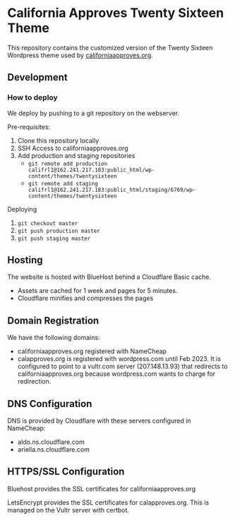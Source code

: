 # California Approves Twenty Sixteen Theme

This repository contains the customized version of the Twenty Sixteen Wordpress
theme used by [californiaapproves.org](https://californiaapproves.org).

## Development

### How to deploy

We deploy by pushing to a git repository on the webserver.

Pre-requisites:

1. Clone this repository locally
1. SSH Access to californiaapproves.org
1. Add production and staging repositories
   - `git remote add production califrl1@162.241.217.183:public_html/wp-content/themes/twentysixteen`
   - `git remote add staging califrl1@162.241.217.183:public_html/staging/6769/wp-content/themes/twentysixteen`

Deploying

1. `git checkout master`
1. `git push production master`
1. `git push staging master`

## Hosting

The website is hosted with BlueHost behind a Cloudflare Basic cache.

- Assets are cached for 1 week and pages for 5 minutes.
- Cloudflare minifies and compresses the pages

## Domain Registration

We have the following domains:

- californiaapproves.org registered with NameCheap
- calapproves.org is registered with wordpress.com until Feb 2023. It is
configured to point to a vultr.com server (207.148.13.93) that redirects to
californiaapproves.org because wordpress.com wants to charge for redirection.

## DNS Configuration

DNS is provided by Cloudflare with these servers configured in NameCheap:

- aldo.ns.cloudflare.com
- ariella.ns.cloudflare.com

## HTTPS/SSL Configuration

Bluehost provides the SSL certificates for californiaapproves.org

LetsEncrypt provides the SSL certificates for calapproves.org. This is managed
on the Vultr server with certbot.
